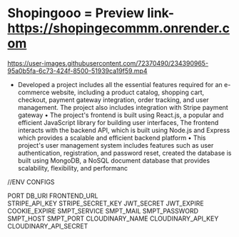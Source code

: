 # Shopingooo = Preview link- https://shopingecommm.onrender.com



https://user-images.githubusercontent.com/72370490/234390965-95a0b5fa-6c73-424f-8500-51939ca19f59.mp4

- Developed a project includes all the essential features required for an e-commerce website, including a product catalog, shopping
cart, checkout, payment gateway integration, order tracking, and user management. The project also includes integration with
Stripe payment gateway
• The project's frontend is built using React.js, a popular and efficient JavaScript library for building user interfaces, The frontend
interacts with the backend API, which is built using Node.js and Express which provides a scalable and efficient backend platform
• This project's user management system includes features such as user authentication, registration, and password reset, created the
database is built using MongoDB, a NoSQL document database that provides scalability, flexibility, and performanc

//ENV CONFIGS

PORT 
DB_URI 
FRONTEND_URL  
STRIPE_API_KEY 
STRIPE_SECRET_KEY 
JWT_SECRET
JWT_EXPIRE
COOKIE_EXPIRE
SMPT_SERVICE 
SMPT_MAIL 
SMPT_PASSWORD 
SMPT_HOST 
SMPT_PORT 
CLOUDINARY_NAME
CLOUDINARY_API_KEY
CLOUDINARY_API_SECRET 

